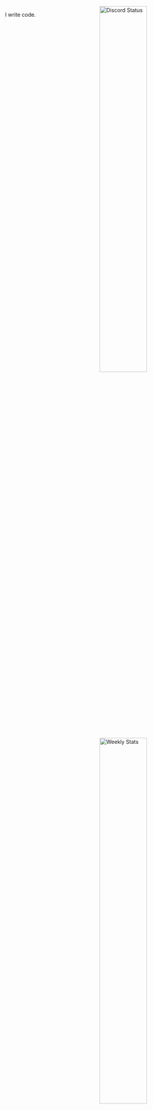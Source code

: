 <a href="https://discord.com/users/196679829800747017" target="_blank">
	<img width="50%" align="right" alt="Discord Status" src="https://lanyard.cnrad.dev/api/485098651497136138?bg=1f1f1f&borderRadius=5px">
</a>
<a href="https://wakatime.com/@Squiford" target="_blank">
	<img width="50%" align="right" alt="Weekly Stats" src="https://github-readme-stats.vercel.app/api/wakatime?username=Squiford&border_radius=5px&theme=dark&bg_color=1f1f1f&border_color=1f1f1f&icon_color=58a6ff&show_icons=true&disable_animations=true&custom_title=Weekly%20Stats">
</a>

I write code.
